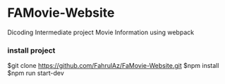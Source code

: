 # FAMovie-Website
Dicoding Intermediate project Movie Information using webpack

### install project
$git clone  https://github.com/FahrulAz/FaMovie-Website.git
$npm install
$npm run start-dev